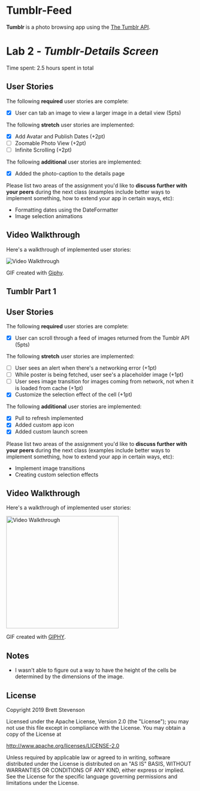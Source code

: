 # Tumblr-Feed  

**Tumblr** is a photo browsing app using the [The Tumblr API](https://www.tumblr.com/docs/en/api/v2#posts).  

# Lab 2 - *Tumblr-Details Screen*

Time spent: 2.5 hours spent in total

## User Stories

The following **required** user stories are complete:

- [x] User can tab an image to view a larger image in a detail view (5pts)

The following **stretch** user stories are implemented:

- [x] Add Avatar and Publish Dates (+2pt)
- [ ] Zoomable Photo View (+2pt)
- [ ] Infinite Scrolling (+2pt)

The following **additional** user stories are implemented:

- [x] Added the photo-caption to the details page 

Please list two areas of the assignment you'd like to **discuss further with your peers** during the next class (examples include better ways to implement something, how to extend your app in certain ways, etc):
  - Formatting dates using the DateFormatter
  - Image selection animations

## Video Walkthrough

Here's a walkthrough of implemented user stories:

<img src='./preview2.gif' title='Video Walkthrough' width='' alt='Video Walkthrough' />

GIF created with [Giphy](http://www.giphy.com/).


## Tumblr Part 1  

## User Stories  

The following **required** user stories are complete:  

  - [x] User can scroll through a feed of images returned from the Tumblr API (5pts)  

The following **stretch** user stories are implemented:  

  - [ ] User sees an alert when there's a networking error (+1pt)  
  - [ ] While poster is being fetched, user see's a placeholder image (+1pt)  
  - [ ] User sees image transition for images coming from network, not when it is loaded from cache (+1pt)  
  - [x] Customize the selection effect of the cell (+1pt)  

The following **additional** user stories are implemented:  

  - [x] Pull to refresh implemented
  - [x] Added custom app icon  
  - [x] Added custom launch screen
  
Please list two areas of the assignment you'd like to **discuss further with your peers** during the next class (examples include better ways to implement something, how to extend your app in certain ways, etc):  

  * Implement image transitions  
  * Creating custom selection effects  

## Video Walkthrough  

Here's a walkthrough of implemented user stories:  

<img src='./preview.gif' title='Video Walkthrough' width='300' alt='Video Walkthrough'/>

GIF created with [GIPHY](http://www.giphy.com/).  

## Notes  

  - I wasn't able to figure out a way to have the height of the cells be determined by the dimensions of the image.
  

## License  

Copyright 2019 Brett Stevenson  

Licensed under the Apache License, Version 2.0 (the "License");
you may not use this file except in compliance with the License.
You may obtain a copy of the License at

http://www.apache.org/licenses/LICENSE-2.0

Unless required by applicable law or agreed to in writing, software
distributed under the License is distributed on an "AS IS" BASIS,
WITHOUT WARRANTIES OR CONDITIONS OF ANY KIND, either express or implied.
See the License for the specific language governing permissions and
limitations under the License.